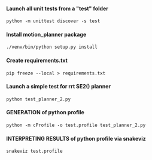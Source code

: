 #### Launch all unit tests from a "test" folder
```
python -m unittest discover -s test
```
#### Install motion_planner package
```
./venv/bin/python setup.py install
```
#### Create requirements.txt
```
pip freeze --local > requirements.txt
```
#### Launch a simple test for rrt SE2() planner
```
python test_planner_2.py
```
#### GENERATION of python profile
```
python -m cProfile -o test.profile test_planner_2.py
```
#### INTERPRETING RESULTS of python profile via snakeviz
```
snakeviz test.profile
```